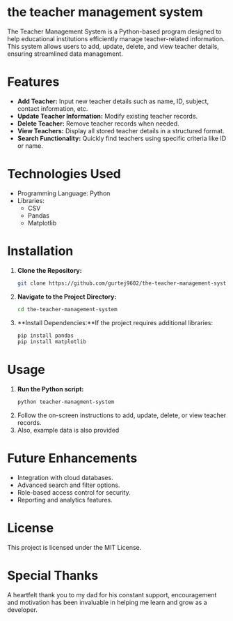 # the teacher management system
The Teacher Management System is a Python-based program designed to help educational institutions efficiently manage teacher-related information. This system allows users to add, update, delete, and view teacher details, ensuring streamlined data management.
# Features
* **Add Teacher:** Input new teacher details such as name, ID, subject, contact information, etc.
* **Update Teacher Information:** Modify existing teacher records.
* **Delete Teacher:** Remove teacher records when needed.
* **View Teachers:** Display all stored teacher details in a structured format.
* **Search Functionality:** Quickly find teachers using specific criteria like ID or name.
# Technologies Used
* Programming Language: Python
* Libraries:
  * CSV
  * Pandas
  * Matplotlib
# Installation
1. **Clone the Repository:**
   ```bash
   git clone https://github.com/gurtej9602/the-teacher-management-system
   ```
2. **Navigate to the Project Directory:**
   ```bash
   cd the-teacher-management-system
   ```
3. **Install Dependencies:**If the project requires additional libraries:
   ```bash
   pip install pandas
   pip install matplotlib
   ```
# Usage
1. **Run the Python script:**
   ```bash
   python teacher-managment-system
   ```
2. Follow the on-screen instructions to add, update, delete, or view teacher records.
3. Also, example data is also provided 
# Future Enhancements
* Integration with cloud databases.
* Advanced search and filter options.
* Role-based access control for security.
* Reporting and analytics features.
# License
This project is licensed under the MIT License.
# Special Thanks
A heartfelt thank you to my dad for his constant support, encouragement and motivation has been invaluable in helping me learn and grow as a developer.
